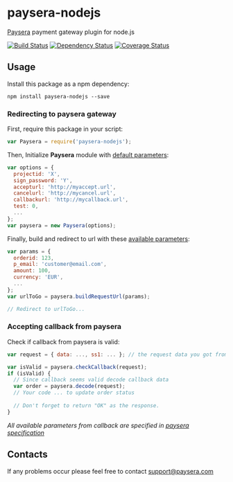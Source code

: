 # paysera-nodejs
[Paysera](http://www.paysera.com) payment gateway plugin for node.js

[![Build Status](https://travis-ci.org/dzonatan/paysera-nodejs.svg?branch=master)](https://travis-ci.org/dzonatan/paysera-nodejs) [![Dependency Status](https://gemnasium.com/dzonatan/paysera-nodejs.svg)](https://gemnasium.com/dzonatan/paysera-nodejs) [![Coverage Status](https://coveralls.io/repos/dzonatan/paysera-nodejs/badge.svg?branch=master&service=github)](https://coveralls.io/github/dzonatan/paysera-nodejs?branch=master)

## Usage

Install this package as a npm dependency:
```
npm install paysera-nodejs --save
```

### Redirecting to paysera gateway

First, require this package in your script:
```javascript
var Paysera = require('paysera-nodejs');
```

Then, Initialize **Paysera** module with [default parameters](https://developers.paysera.com/en/payments/current#request-parameters):
```javascript
var options = {
  projectid: 'X',
  sign_password: 'Y',
  accepturl: 'http://myaccept.url',
  cancelurl: 'http://mycancel.url',
  callbackurl: 'http://mycallback.url',
  test: 0,
  ...
};
var paysera = new Paysera(options);
```

Finally, build and redirect to url with these [available parameters](https://developers.paysera.com/en/payments/current#request-parameters):
```javascript
var params = {
  orderid: 123,
  p_email: 'customer@email.com',
  amount: 100,
  currency: 'EUR',
  ...
};
var urlToGo = paysera.buildRequestUrl(params);

// Redirect to urlToGo...
```

### Accepting callback from paysera

Check if callback from paysera is valid:
```javascript
var request = { data: ..., ss1: ... }; // the request data you got from paysera callback

var isValid = paysera.checkCallback(request);
if (isValid) {
  // Since callback seems valid decode callback data
  var order = paysera.decode(request);
  // Your code ... to update order status
  
  // Don't forget to return "OK" as the response.
}
```
*All available parameters from callback are specified in [paysera specification](https://developers.paysera.com/en/payments/current#request-parameters)*

## Contacts
If any problems occur please feel free to contact support@paysera.com
